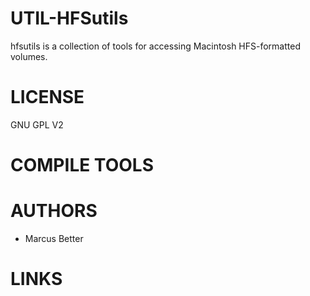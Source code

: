 UTIL-HFSutils
=============

hfsutils is a collection of tools for accessing Macintosh HFS-formatted volumes.


LICENSE
========
GNU GPL V2

COMPILE TOOLS
==============


AUTHORS
=============
- Marcus Better

LINKS
=============